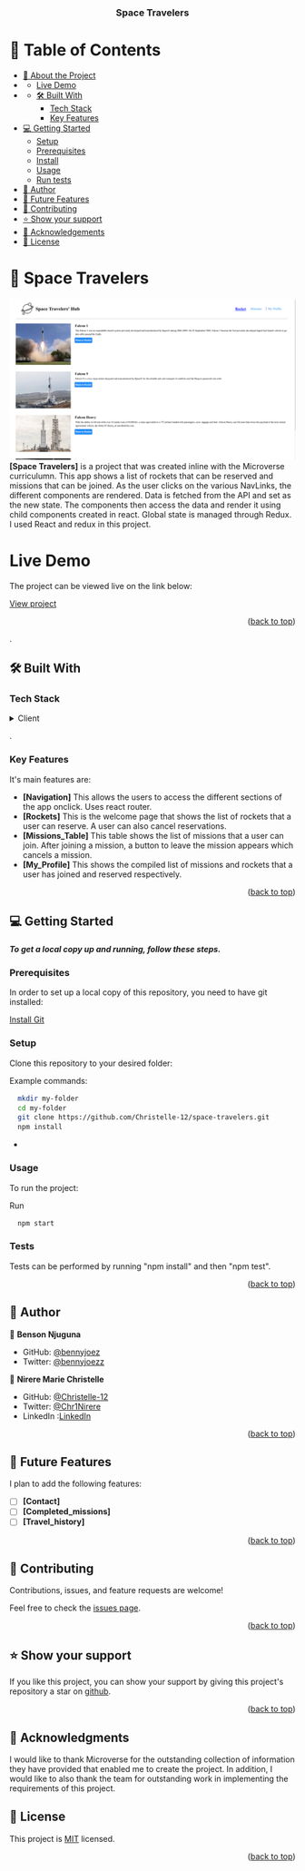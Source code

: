 <a name="readme-top"></a>

<div align="center">

  <h3><b>Space Travelers</b></h3>

</div>

<!-- TABLE OF CONTENTS -->

# 📗 Table of Contents

- [📖 About the Project](#about-project)
- - [Live Demo](#live-demo)
- - [🛠 Built With](#built-with)
    - [Tech Stack](#tech-stack)
    - [Key Features](#key-features)
- [💻 Getting Started](#getting-started)
  - [Setup](#setup)
  - [Prerequisites](#prerequisites)
  - [Install](#install)
  - [Usage](#usage)
  - [Run tests](#run-tests)
- [👥 Author](#author)
- [🔭 Future Features](#future-features)
- [🤝 Contributing](#contributing)
- [⭐️ Show your support](#support)
- [🙏 Acknowledgements](#acknowledgements)
- [📝 License](#license)

<!-- PROJECT DESCRIPTION -->

# 📖 Space Travelers <a name="about-project"></a>

![Alt text](src/img/home.png)
**[Space Travelers]** is a project that was created inline with the Microverse curriculumn. This app shows a list of rockets that can be reserved and missions that can be joined. As the user clicks on the various NavLinks, the different components are rendered. Data is fetched from the API and set as the new state. The components then access the data and render it using child components created in react. Global state is managed through Redux. I used React and redux in this project. 

# Live Demo <a name="live-demo"></a>

The project can be viewed live on the link below:

[View project](https://space-travelershub.onrender.com)

<p align="right">(<a href="#readme-top">back to top</a>)</p>
.

## 🛠 Built With <a name="built-with"></a>
### Tech Stack <a name="tech-stack"></a>


<details>
  <summary>Client</summary>
  <ul>
    <li>HTML and CSS</li>
    <li><a href="https://reactjs.org/">React</a></li>
  </ul>
</details>

<!-- Key Features -->

.

### Key Features <a name="key-features"></a>
It's main features are: 
- **[Navigation]** 
This allows the users to access the different sections of the app onclick. Uses react router.
- **[Rockets]**
This is the welcome page that shows the list of rockets that a user can reserve. A user can also cancel reservations.
- **[Missions_Table]**
This table shows the list of missions that a user can join. After joining a mission, a button to leave the mission appears which cancels a mission.
- **[My_Profile]**
This shows the compiled list of missions and rockets that a user has joined and reserved respectively.

<p align="right">(<a href="#readme-top">back to top</a>)</p>

<!-- GETTING STARTED -->

## 💻 Getting Started <a name="getting-started"></a>

##### To get a local copy up and running, follow these steps.

### Prerequisites <a name="prerequisites"></a>
In order to set up a local copy of this repository, you need to have git installed: 

[Install Git](https://git-scm.com/book/en/v2/Getting-Started-Installing-Git) <a name="install"></a>

### Setup <a name="setup"></a>

Clone this repository to your desired folder:


Example commands:

```sh
  mkdir my-folder
  cd my-folder
  git clone https://github.com/Christelle-12/space-travelers.git
  npm install
```
-

### Usage <a name="usage"></a>

To run the project:

  Run 
  ```sh
    npm start
  ```

### Tests <a name="run-tests"></a>
Tests can be performed by running "npm install" and then "npm test".

<p align="right">(<a href="#readme-top">back to top</a>)</p>

<!-- AUTHORS -->

## 👥 Author <a name="author"></a>

👤 **Benson Njuguna**

- GitHub: [@bennyjoez](https://github.com/bennyjoez)
- Twitter: [@bennyjoezz](https://twitter.com/bennyjoezz)

👤 **Nirere Marie Christelle**
- GitHub: [@Christelle-12](https://github.com/Christelle-12)
- Twitter: [@Chr1Nirere](https://twitter.com/Chr1Nirere)
- LinkedIn :[LinkedIn](https://www.linkedin.com/in/nirere-marie-christelle-9b139823b/)


<p align="right">(<a href="#readme-top">back to top</a>)</p>

<!-- FUTURE FEATURES -->

## 🔭 Future Features <a name="future-features"></a>
I plan to add the following features:

- [ ] **[Contact]**
- [ ] **[Completed_missions]**
- [ ] **[Travel_history]**

<p align="right">(<a href="#readme-top">back to top</a>)</p>

<!-- CONTRIBUTING -->

## 🤝 Contributing <a name="contributing"></a>

Contributions, issues, and feature requests are welcome!

Feel free to check the [issues page](https://github.com/Christelle-12/space-travelers/issues).

<p align="right">(<a href="#readme-top">back to top</a>)</p>

<!-- SUPPORT -->

## ⭐️ Show your support <a name="support"></a>

If you like this project, you can show your support by giving this project's repository a star on [github](https://github.com/Christelle-12/space-travelers/). 

<p align="right">(<a href="#readme-top">back to top</a>)</p>

<!-- ACKNOWLEDGEMENTS -->

## 🙏 Acknowledgments <a name="acknowledgements"></a>

I would like to thank Microverse for the outstanding collection of information they have provided that enabled me to create the project. In addition, I would like to also thank the team for outstanding work in implementing the requirements of this project. 


<!-- LICENSE -->

## 📝 License <a name="license"></a>

This project is [MIT](https://github.com/Christelle-12/space-travelers/blob/f13cdd834cdeac642a7443cd8bbea2be91bcebc1/LICENSE.md) licensed.

<p align="right">(<a href="#readme-top">back to top</a>)</p>